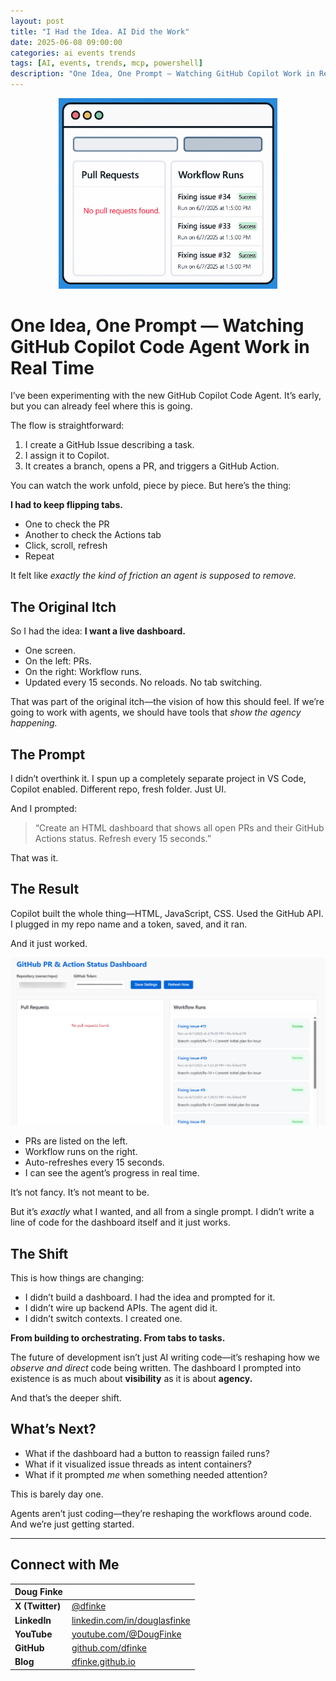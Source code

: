 ```yaml
---
layout: post
title: "I Had the Idea. AI Did the Work"
date: 2025-06-08 09:00:00
categories: ai events trends
tags: [AI, events, trends, mcp, powershell]
description: "One Idea, One Prompt — Watching GitHub Copilot Work in Real Time"
---
```


<p align="center">
    <img src="../images/posts/GitHubActionsHeader.png" alt="alt text" width="350" />
</p>

# One Idea, One Prompt — Watching GitHub Copilot Code Agent Work in Real Time

I’ve been experimenting with the new GitHub Copilot Code Agent. It’s early, but you can already feel where this is going.

The flow is straightforward:

1. I create a GitHub Issue describing a task.
2. I assign it to Copilot.
3. It creates a branch, opens a PR, and triggers a GitHub Action.

You can watch the work unfold, piece by piece. But here’s the thing:

**I had to keep flipping tabs.**
* One to check the PR
* Another to check the Actions tab
* Click, scroll, refresh
* Repeat

It felt like *exactly the kind of friction an agent is supposed to remove.*

## The Original Itch

So I had the idea: **I want a live dashboard.**
* One screen.
* On the left: PRs.
* On the right: Workflow runs.
* Updated every 15 seconds. No reloads. No tab switching.

That was part of the original itch—the vision of how this should feel. If we’re going to work with agents, we should have tools that *show the agency happening.*

## The Prompt

I didn’t overthink it. I spun up a completely separate project in VS Code, Copilot enabled.
Different repo, fresh folder. Just UI.

And I prompted:

> “Create an HTML dashboard that shows all open PRs and their GitHub Actions status. Refresh every 15 seconds.”

That was it.

## The Result

Copilot built the whole thing—HTML, JavaScript, CSS. Used the GitHub API.
I plugged in my repo name and a token, saved, and it ran.

And it just worked.

![alt text](../images/posts/GitHubStatusDashboard.png)
* PRs are listed on the left.
* Workflow runs on the right.
* Auto-refreshes every 15 seconds.
* I can see the agent’s progress in real time.

It’s not fancy. It’s not meant to be.

But it’s *exactly* what I wanted, and all from a single prompt. I didn’t write a line of code for the dashboard itself and it just works.

## The Shift

This is how things are changing:

* I didn’t build a dashboard. I had the idea and prompted for it.
* I didn’t wire up backend APIs. The agent did it.
* I didn’t switch contexts. I created one.

**From building to orchestrating. From tabs to tasks.**

The future of development isn’t just AI writing code—it’s reshaping how we *observe and direct* code being written. The dashboard I prompted into existence is as much about **visibility** as it is about **agency.**

And that’s the deeper shift.

## What’s Next?

* What if the dashboard had a button to reassign failed runs?
* What if it visualized issue threads as intent containers?
* What if it prompted *me* when something needed attention?

This is barely day one.

Agents aren’t just coding—they’re reshaping the workflows around code.
And we’re just getting started.

----
## Connect with Me

|Doug Finke||
| --- | --- |
| **X (Twitter)** | [@dfinke](https://twitter.com/dfinke) |
| **LinkedIn** | [linkedin.com/in/douglasfinke](https://www.linkedin.com/in/douglasfinke/) |
| **YouTube** | [youtube.com/@DougFinke](https://www.youtube.com/@DougFinke) |
| **GitHub** | [github.com/dfinke](https://github.com/dfinke) |
| **Blog** | [dfinke.github.io](https://dfinke.github.io) |